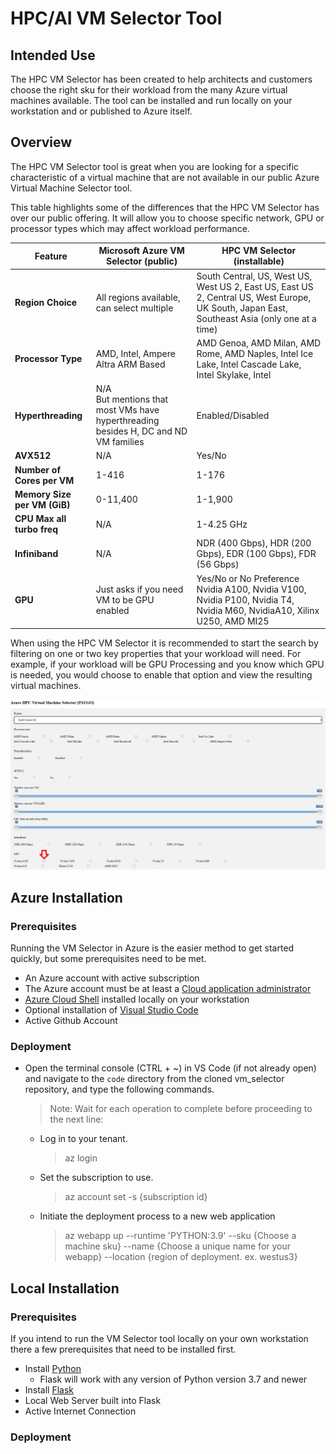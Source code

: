 # HPC/AI VM Selector Tool

## Intended Use

The HPC VM Selector has been created to help architects and customers choose the right sku for their workload from the many Azure virtual machines available.  The tool can be installed and run locally on your workstation and or published to Azure itself.

## Overview

The HPC VM Selector tool is great when you are looking for a specific characteristic of a virtual machine that are not available in our public Azure Virtual Machine Selector tool.

This table highlights some of the differences that the HPC VM Selector has over our public offering. It will allow you to choose specific network, GPU or processor types which may affect workload performance.

|Feature​|Microsoft Azure VM Selector (public)​|HPC VM Selector (installable)​|
|----|---|---|
|**Region Choice**​|All regions available, can select multiple​|South Central, US, West US, West US 2, East US, East US 2, Central US, West Europe, UK South, Japan East, Southeast Asia (only one at a time)​|
|**Processor Type**|AMD, Intel, Ampere Altra ARM Based|AMD Genoa, AMD Milan, AMD Rome, AMD Naples, Intel Ice Lake, Intel Cascade Lake, Intel Skylake, Intel |Broadwell, Intell Haswell, ARM Ampere Altra​|
|**Hyperthreading**|N/A​ <br />But mentions that most VMs have hyperthreading besides H, DC and ND VM families​|Enabled/Disabled|
|**AVX512**​|N/A​|Yes/No​|
|**Number of Cores per VM**​|1-416​|1-176​|
|**Memory Size per VM (GiB)​**|0-11,400​|1-1,900​|
|**CPU Max all turbo freq**​|N/A​|1-4.25 GHz​|
|**Infiniband**​|N/A​|NDR (400 Gbps), HDR (200 Gbps), EDR (100 Gbps), FDR (56 Gbps)​|
|**GPU**​|Just asks if you need VM to be GPU enabled​|Yes/No or No Preference <br />Nvidia A100, Nvidia V100, Nvidia P100, Nvidia T4, Nvidia M60, NvidiaA10, Xilinx U250, AMD MI25​|

When using the HPC VM Selector it is recommended to start the search by filtering on one or two key properties that your workload will need.  For example, if your workload will be GPU Processing and you know which GPU is needed, you would choose to enable that option and view the resulting virtual machines.

![Alt text](./imgs/flask1.png)

## Azure Installation

### Prerequisites

Running the VM Selector in Azure is the easier method to get started quickly, but some prerequisites need to be met.

- An Azure account with active subscription
- The Azure account must be at least a [Cloud application administrator](https://learn.microsoft.com/en-us/azure/active-directory/roles/permissions-reference#cloud-application-administrator)
- [Azure Cloud Shell](https://learn.microsoft.com/en-us/cli/azure/install-azure-cli-windows?tabs=azure-cli) installed locally on your workstation
- Optional installation of [Visual Studio Code](https://code.visualstudio.com/Download)
- Active Github Account

### Deployment

- Open the terminal console (CTRL + ~) in VS Code (if not already open) and navigate to the `code` directory from the cloned vm_selector repository, and type the following commands.
    >Note: Wait for each operation to complete before proceeding to the next line:

    * Log in to your tenant.
      >az login
    * Set the subscription to use.
      >az account set -s {subscription id}
    * Initiate the deployment process to a new web application
      >az webapp up --runtime 'PYTHON:3.9' --sku {Choose a machine sku} --name {Choose a unique name for your webapp} --location {region of deployment. ex. westus3}


## Local Installation

### Prerequisites

If you intend to run the VM Selector tool locally on your own workstation there a few prerequisites that need to be installed first.

- Install [Python](https://www.python.org/downloads/)
  - Flask will work with any version of Python version 3.7 and newer
- Install [Flask](https://flask.palletsprojects.com/en/2.2.x/installation/#install-flask/)
- Local Web Server built into Flask
- Active Internet Connection

### Deployment

